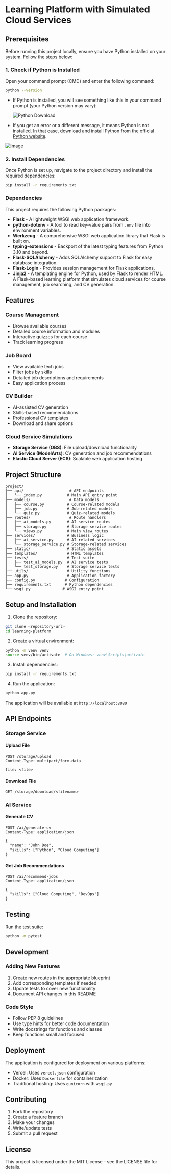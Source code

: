 
# Learning Platform with Simulated Cloud Services

## Prerequisites

Before running this project locally, ensure you have Python installed on your system. Follow the steps below:

### 1. Check if Python is Installed

Open your command prompt (CMD) and enter the following command:

```bash
python --version
```

- If Python is installed, you will see something like this in your command prompt (your Python version may vary):

  ![Python Download](https://github.com/user-attachments/assets/832a8ee0-24ba-4c46-a296-be21912a5f3e)

- If you get an error or a different message, it means Python is not installed. In that case, download and install Python from the official [Python website](https://www.python.org/downloads/).

 ![image](https://github.com/user-attachments/assets/67291d31-10b4-4e4e-9027-1a3d3bb57259)

### 2. Install Dependencies

Once Python is set up, navigate to the project directory and install the required dependencies:

```bash
pip install -r requirements.txt
```
### Dependencies

This project requires the following Python packages:

- **Flask** - A lightweight WSGI web application framework.
- **python-dotenv** - A tool to read key-value pairs from `.env` file into environment variables.
- **Werkzeug** - A comprehensive WSGI web application library that Flask is built on.
- **typing-extensions** - Backport of the latest typing features from Python 3.10 and beyond.
- **Flask-SQLAlchemy** - Adds SQLAlchemy support to Flask for easy database integration.
- **Flask-Login** - Provides session management for Flask applications.
- **Jinja2** - A templating engine for Python, used by Flask to render HTML.
A Flask-based learning platform that simulates cloud services for course management, job searching, and CV generation.

## Features

### Course Management
- Browse available courses
- Detailed course information and modules
- Interactive quizzes for each course
- Track learning progress

### Job Board
- View available tech jobs
- Filter jobs by skills
- Detailed job descriptions and requirements
- Easy application process

### CV Builder
- AI-assisted CV generation
- Skills-based recommendations
- Professional CV templates
- Download and share options

### Cloud Service Simulations
- **Storage Service (OBS)**: File upload/download functionality
- **AI Service (ModelArts)**: CV generation and job recommendations
- **Elastic Cloud Server (ECS)**: Scalable web application hosting

## Project Structure

```
project/
├── api/                    # API endpoints
│   └── index.py           # Main API entry point
├── models/                 # Data models
│   ├── course.py          # Course-related models
│   ├── job.py             # Job-related models
│   └── quiz.py            # Quiz-related models
├── routes/                 # Route handlers
│   ├── ai_models.py       # AI service routes
│   ├── storage.py         # Storage service routes
│   └── views.py           # Main view routes
├── services/              # Business logic
│   ├── ai_service.py      # AI-related services
│   └── storage_service.py # Storage-related services
├── static/                # Static assets
├── templates/             # HTML templates
├── tests/                 # Test suite
│   ├── test_ai_models.py  # AI service tests
│   └── test_storage.py    # Storage service tests
├── utils/                 # Utility functions
├── app.py                 # Application factory
├── config.py             # Configuration
├── requirements.txt      # Python dependencies
└── wsgi.py              # WSGI entry point
```

## Setup and Installation

1. Clone the repository:
```bash
git clone <repository-url>
cd learning-platform
```

2. Create a virtual environment:
```bash
python -m venv venv
source venv/bin/activate  # On Windows: venv\Scripts\activate
```

3. Install dependencies:
```bash
pip install -r requirements.txt
```

4. Run the application:
```bash
python app.py
```

The application will be available at `http://localhost:8080`

## API Endpoints

### Storage Service

#### Upload File
```http
POST /storage/upload
Content-Type: multipart/form-data

file: <file>
```

#### Download File
```http
GET /storage/download/<filename>
```

### AI Service

#### Generate CV
```http
POST /ai/generate-cv
Content-Type: application/json

{
  "name": "John Doe",
  "skills": ["Python", "Cloud Computing"]
}
```

#### Get Job Recommendations
```http
POST /ai/recommend-jobs
Content-Type: application/json

{
  "skills": ["Cloud Computing", "DevOps"]
}
```

## Testing

Run the test suite:
```bash
python -m pytest
```

## Development

### Adding New Features

1. Create new routes in the appropriate blueprint
2. Add corresponding templates if needed
3. Update tests to cover new functionality
4. Document API changes in this README

### Code Style

- Follow PEP 8 guidelines
- Use type hints for better code documentation
- Write docstrings for functions and classes
- Keep functions small and focused

## Deployment

The application is configured for deployment on various platforms:

- Vercel: Uses `vercel.json` configuration
- Docker: Uses `Dockerfile` for containerization
- Traditional hosting: Uses `gunicorn` with `wsgi.py`

## Contributing

1. Fork the repository
2. Create a feature branch
3. Make your changes
4. Write/update tests
5. Submit a pull request

## License

This project is licensed under the MIT License - see the LICENSE file for details.
